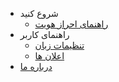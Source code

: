 - شروع کنید
    - [راهنمای احراز هویت](authentication.md)
- راهنمای کاربر
    - [تنظیمات زبان](localization.md)
    - [اعلان‌ ها](notifications.md)
- [درباره ما](about.md)
